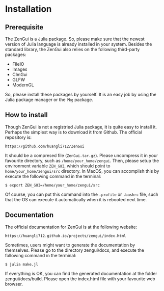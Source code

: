 # Installation

## Prerequisite

The ZenGui is a Julia package. So, please make sure that the newest version of Julia language is already installed in your system. Besides the standard library, the ZenGui also relies on the following third-party packages:

* FileIO
* Images
* CImGui
* GLFW
* ModernGL

So, please install these packages by yourself. It is an easy job by using the Julia package manager or the `Pkg` package.

## How to install

Though ZenGui is not a registried Julia package, it is quite easy to install it. Perhaps the simplest way is to download it from Github. The official repository is:
```text
https://github.com/huangli712/ZenGui
```
It should be a compresed file (`ZenGui.tar.gz`). Please uncompress it in your favourite directory, such as `/home/your_home/zengui`. Then, please setup the environment variable `ZEN_GUI`, which should point to `home/your_home/zengui/src` directory. In MacOS, you can accomplish this by execute the following command in the terminal:
```shell
$ export ZEN_GUI=/home/your_home/zengui/src
```
Of course, you can put this command into the `.profile` or `.bashrc` file, such that the OS can execute it automatically when it is rebooted next time.

## Documentation

The official documentation for ZenGui is at the following website:

```text
https://huangli712.github.io/projects/zengui/index.html
```

Sometimes, users might want to generate the documentation by themselves. Please go to the directory zengui/docs, and execute the following command in the terminal:

```shell
$ julia make.jl
```

If everything is OK, you can find the generated documentation at the folder zengui/docs/build. Please open the index.html file with your favourite web browser.
